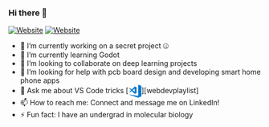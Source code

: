 ### Hi there 👋

[![Website](https://img.shields.io/website?label=AlexanderBesuden.com&style=for-the-badge&url=http%3A%2F%2FAlexanderBesuden.com)](https://AlexanderBesuden.com)
[![Website](https://img.shields.io/website?label=AIResearchOrg.com&style=for-the-badge&url=http%3A%2F%2FAIResearchOrg.com)](https://AIResearchOrg.com)

<!-- 
**Abesuden/Abesuden** is a ✨ _special_ ✨ repository because its `README.md` (this file) appears on your GitHub profile.

Here are some ideas to get you started:
 -->

- 🔭 I’m currently working on a secret project 🤐
- 🌱 I’m currently learning Godot
- 👯 I’m looking to collaborate on deep learning projects
- 🤔 I’m looking for help with pcb board design and developing smart home phone apps
- 💬 Ask me about VS Code tricks [<img align="center" alt="Visual Studio Code" width="26px" src="https://raw.githubusercontent.com/github/explore/80688e429a7d4ef2fca1e82350fe8e3517d3494d/topics/visual-studio-code/visual-studio-code.png" />][webdevplaylist]
- 📫 How to reach me: Connect and message me on LinkedIn!
- ⚡ Fun fact: I have an undergrad in molecular biology
<!--
- 😄 Pronouns: ...
-->
